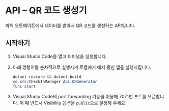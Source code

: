 # API &ndash; QR 코드 생성기

파워 오토메이트에서 데이터를 받아서 QR 코드를 생성하는 API입니다.

## 시작하기

1. Visual Studio Code를 열고 터미널을 실행합니다.
2. 아래 명령어를 순차적으로 실행시켜 로컬에서 애저 펑션 앱을 실행시킵니다.

   ```powershell
   dotnet restore && dotnet build
   cd src/CheckInManager.Api.QRGenerator
   func start
   ```

3. Visual Studio Code의 port forwarding 기능을 이용해 7071번 포트를 오픈합니다. 이 때 반드시 Visibility 옵션을 `public`으로 설정해 주세요.
